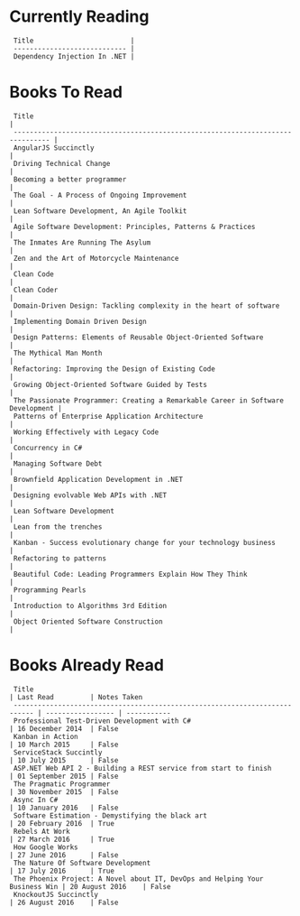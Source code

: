 Currently Reading
=================
     Title                        | 
     ---------------------------- |  
     Dependency Injection In .NET | 
Books To Read
=============
     Title                                                                           | 
     ------------------------------------------------------------------------------- |  
     AngularJS Succinctly                                                            | 
     Driving Technical Change                                                        | 
     Becoming a better programmer                                                    | 
     The Goal - A Process of Ongoing Improvement                                     | 
     Lean Software Development, An Agile Toolkit                                     | 
     Agile Software Development: Principles, Patterns & Practices                    | 
     The Inmates Are Running The Asylum                                              | 
     Zen and the Art of Motorcycle Maintenance                                       | 
     Clean Code                                                                      | 
     Clean Coder                                                                     | 
     Domain-Driven Design: Tackling complexity in the heart of software              | 
     Implementing Domain Driven Design                                               | 
     Design Patterns: Elements of Reusable Object-Oriented Software                  | 
     The Mythical Man Month                                                          | 
     Refactoring: Improving the Design of Existing Code                              | 
     Growing Object-Oriented Software Guided by Tests                                | 
     The Passionate Programmer: Creating a Remarkable Career in Software Development | 
     Patterns of Enterprise Application Architecture                                 | 
     Working Effectively with Legacy Code                                            | 
     Concurrency in C#                                                               | 
     Managing Software Debt                                                          | 
     Brownfield Application Development in .NET                                      | 
     Designing evolvable Web APIs with .NET                                          | 
     Lean Software Development                                                       | 
     Lean from the trenches                                                          | 
     Kanban - Success evolutionary change for your technology business               | 
     Refactoring to patterns                                                         | 
     Beautiful Code: Leading Programmers Explain How They Think                      | 
     Programming Pearls                                                              | 
     Introduction to Algorithms 3rd Edition                                          | 
     Object Oriented Software Construction                                           | 

Books Already Read
==================
     Title                                                                       | Last Read         | Notes Taken
     --------------------------------------------------------------------------- | ----------------- | ----------- 
     Professional Test-Driven Development with C#                                | 16 December 2014  | False      
     Kanban in Action                                                            | 10 March 2015     | False      
     ServiceStack Succintly                                                      | 10 July 2015      | False      
     ASP.NET Web API 2 - Building a REST service from start to finish            | 01 September 2015 | False      
     The Pragmatic Programmer                                                    | 30 November 2015  | False      
     Async In C#                                                                 | 10 January 2016   | False      
     Software Estimation - Demystifying the black art                            | 20 February 2016  | True       
     Rebels At Work                                                              | 27 March 2016     | True       
     How Google Works                                                            | 27 June 2016      | False      
     The Nature Of Software Development                                          | 17 July 2016      | True       
     The Phoenix Project: A Novel about IT, DevOps and Helping Your Business Win | 20 August 2016    | False      
     KnockoutJS Succinctly                                                       | 26 August 2016    | False      
